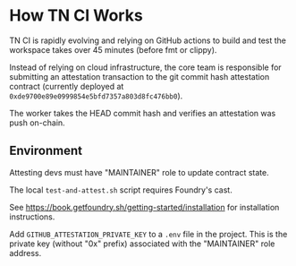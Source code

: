 # How TN CI Works

TN CI is rapidly evolving and relying on GitHub actions to build and test the workspace takes over 45 minutes (before fmt or clippy).

Instead of relying on cloud infrastructure, the core team is responsible for submitting an attestation transaction to the git commit hash attestation contract (currently deployed at `0xde9700e89e0999854e5bfd7357a803d8fc476bb0`).

The worker takes the HEAD commit hash and verifies an attestation was push on-chain.

## Environment
Attesting devs must have "MAINTAINER" role to update contract state.

The local `test-and-attest.sh` script requires Foundry's cast.

See https://book.getfoundry.sh/getting-started/installation for installation instructions.

Add `GITHUB_ATTESTATION_PRIVATE_KEY` to a `.env` file in the project. This is the private key (without "0x" prefix) associated with the "MAINTAINER" role address.
